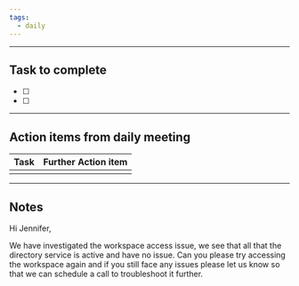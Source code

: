 ```yaml
---
tags:
  - daily
---
```

--------
## Task to complete

- [ ] 
- [ ]   

-----
##  Action items from daily meeting

| Task | Further Action item |
| ---- | ------------------- |
|      |                     |


----

## Notes

Hi Jennifer,

We have investigated the workspace access issue, we see that all that the directory service is active and have no issue. Can you please try accessing the workspace again and if you still face any issues please let us know so that we can schedule a call to troubleshoot it further.





